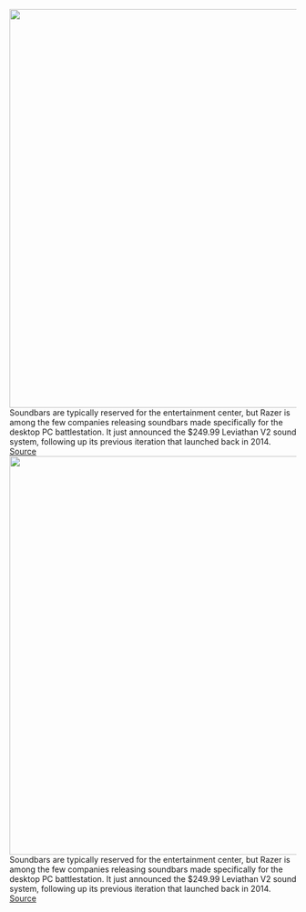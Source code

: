 <img src='https://cdn.vox-cdn.com/thumbor/uXoutxavmDeTGjnM2w4TszqrXnc=/0x0:2040x1360/1200x675/filters:focal(807x433:1133x759)/cdn.vox-cdn.com/uploads/chorus_image/image/70776106/cfaulkner_141231_5150_0004.0.jpg' width='700px' /><br/>
Soundbars are typically reserved for the entertainment center, but Razer is among the few companies releasing soundbars made specifically for the desktop PC battlestation. It just announced the $249.99 Leviathan V2 sound system, following up its previous iteration that launched back in 2014.
<a href='https://www.theverge.com/23033515/razer-leviathan-v2-pc-soundbar-system-review'> Source <a/><img src='https://cdn.vox-cdn.com/thumbor/uXoutxavmDeTGjnM2w4TszqrXnc=/0x0:2040x1360/1200x675/filters:focal(807x433:1133x759)/cdn.vox-cdn.com/uploads/chorus_image/image/70776106/cfaulkner_141231_5150_0004.0.jpg' width='700px' /><br/>
Soundbars are typically reserved for the entertainment center, but Razer is among the few companies releasing soundbars made specifically for the desktop PC battlestation. It just announced the $249.99 Leviathan V2 sound system, following up its previous iteration that launched back in 2014.
<a href='https://www.theverge.com/23033515/razer-leviathan-v2-pc-soundbar-system-review'> Source <a/>